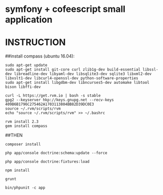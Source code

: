 # symfony + cofeescript small application

# INSTRUCTION

##install compass (ubuntu 16.04):
```
sudo apt-get update
sudo apt-get install git-core curl zlib1g-dev build-essential libssl-dev libreadline-dev libyaml-dev libsqlite3-dev sqlite3 libxml2-dev libxslt1-dev libcurl4-openssl-dev python-software-properties
sudo apt-get install libgdbm-dev libncurses5-dev automake libtool bison libffi-dev

curl -L https://get.rvm.io | bash -s stable
gpg2 --keyserver hkp://keys.gnupg.net --recv-keys 409B6B1796C275462A1703113804BB82D39DC0E3
source ~/.rvm/scripts/rvm
echo "source ~/.rvm/scripts/rvm" >> ~/.bashrc

rvm install 2.3 
gem install compass   
```

##THEN
```
composer install
```

```
php app/console doctrine:schema:update --force
```
```
php app/console doctrine:fixtures:load
```
```
npm install
```
```
grunt
```
```
bin/phpunit -c app
```